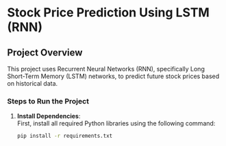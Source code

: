 # Stock Price Prediction Using LSTM (RNN)

## Project Overview

This project uses Recurrent Neural Networks (RNN), specifically Long Short-Term Memory (LSTM) networks, to predict future stock prices based on historical data.

### Steps to Run the Project

1. **Install Dependencies**:  
   First, install all required Python libraries using the following command:
   ```bash
   pip install -r requirements.txt
